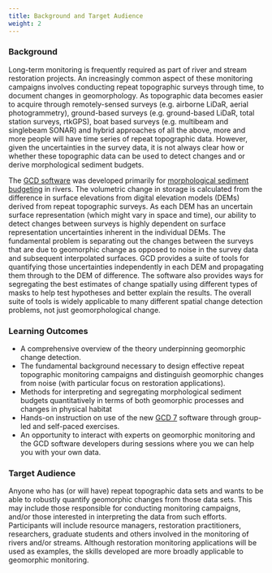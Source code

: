 ```yaml
---
title: Background and Target Audience
weight: 2
---
```


### Background

Long-term monitoring is frequently required as part of river and stream restoration projects. An increasingly common aspect of these monitoring campaigns involves conducting repeat topographic surveys through time, to document changes in geomorphology. As topographic data becomes easier to acquire through remotely-sensed surveys (e.g. airborne LiDaR, aerial photogrammetry), ground-based surveys (e.g. ground-based LiDaR, total station surveys, rtkGPS), boat based surveys (e.g. multibeam and singlebeam SONAR) and hybrid approaches of all the above, more and more people will have time series of repeat topographic data. However, given the uncertainties in the survey data, it is not always clear how or whether these topographic data can be used to detect changes and or derive morphological sediment budgets.

 

The [GCD software](http://www.joewheaton.org/Home/research/software/GCD) was developed primarily for [morphological sediment budgeting](http://www.joewheaton.org/Home/research/projects-1/morphological-sediment-budgeting) in rivers. The volumetric change in storage is calculated from the difference in surface elevations from digital elevation models (DEMs) derived from repeat topographic surveys. As each DEM has an uncertain surface representation (which might vary in space and time), our ability to detect changes between surveys is highly dependent on surface representation uncertainties inherent in the individual DEMs. The fundamental problem is separating out the changes between the surveys that are due to geomorphic change as opposed to noise in the survey data and subsequent interpolated surfaces. GCD provides a suite of tools for quantifying those uncertainties independently in each DEM and propagating them through to the DEM of difference. The software also provides ways for segregating the best estimates of change spatially using different types of masks to help test hypotheses and better explain the results. The overall suite of tools is widely applicable to many different spatial change detection problems, not just geomorphological change.

###  Learning Outcomes

* A comprehensive overview of the theory underpinning geomorphic change detection.
* The fundamental background necessary to design effective repeat topographic monitoring campaigns and distinguish geomorphic changes from noise (with particular focus on restoration applications).
* Methods for interpreting and segregating morphological sediment budgets quantitatively in terms of both geomorphic processes and changes in physical habitat
* Hands-on instruction on use of the new [GCD 7](/) software through group-led and self-paced exercises.
* An opportunity to interact with experts on geomorphic monitoring and the GCD software developers during sessions where you we can help you with your own data.

### Target Audience

Anyone who has (or will have) repeat topographic data sets and wants to be able to robustly quantify geomorphic changes from those data sets. This may include those responsible for conducting monitoring campaigns, and/or those interested in interpreting the data from such efforts. Participants will include resource managers, restoration practitioners, researchers, graduate students and others involved in the monitoring of rivers and/or streams. Although restoration monitoring applications will be used as examples, the skills developed are more broadly applicable to geomorphic monitoring.
